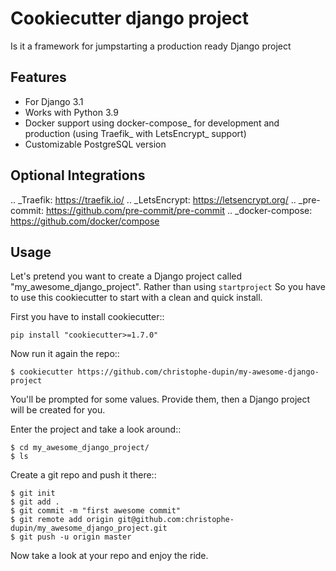 Cookiecutter django project
===================

Is it a framework for jumpstarting a production ready Django project

Features
---------

* For Django 3.1
* Works with Python 3.9
* Docker support using docker-compose_ for development and production (using Traefik_ with LetsEncrypt_ support)
* Customizable PostgreSQL version

Optional Integrations
---------------------
.. _Traefik: https://traefik.io/
.. _LetsEncrypt: https://letsencrypt.org/
.. _pre-commit: https://github.com/pre-commit/pre-commit
.. _docker-compose: https://github.com/docker/compose

Usage
------

Let's pretend you want to create a Django project called "my_awesome_django_project". Rather than using ``startproject``
So you have to use this cookiecutter to start with a clean and quick install.

First you have to install cookiecutter::

    pip install "cookiecutter>=1.7.0"

Now run it again the repo::

    $ cookiecutter https://github.com/christophe-dupin/my-awesome-django-project


You'll be prompted for some values. Provide them, then a Django project will be created for you.

Enter the project and take a look around::

    $ cd my_awesome_django_project/
    $ ls

Create a git repo and push it there::

    $ git init
    $ git add .
    $ git commit -m "first awesome commit"
    $ git remote add origin git@github.com:christophe-dupin/my_awesome_django_project.git
    $ git push -u origin master

Now take a look at your repo and enjoy the ride.